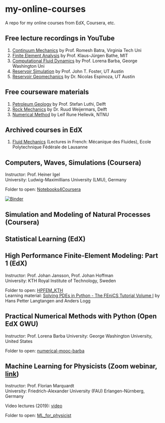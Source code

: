 # my-online-courses

A repo for my online courses from EdX, Coursera, etc.

## Free lecture recordings in YouTube

1. [Continuum Mechanics](https://www.youtube.com/playlist?list=PLq-Gm0yRYwTg9gY-xhVpZ5LoctJVi-m2S) by Prof. Romesh Batra, Virginia Tech Uni
2. [Finite Element Analysis](https://www.youtube.com/watch?v=oNqSzzycRhw) by Prof. Klaus-Jürgen Bathe, MIT
3. [Computational Fluid Dynamics](https://www.youtube.com/playlist?list=PL30F4C5ABCE62CB61) by Prof. Lorena Barba, George Washington Uni
4. [Reservoir Simulation](https://www.youtube.com/channel/UCkCwNnLZnRoaHYFyKTdySDw) by Prof. John T. Foster, UT Austin
5. [Reservoir Geomechanics](https://www.youtube.com/channel/UCFZu4RgaS8pKsfO75979fvg/playlists) by Dr. Nicolas Espinoza, UT Austin

## Free courseware materials

1. [Petroleum Geology](https://ocw.tudelft.nl/courses/petroleum-geology/) by Prof. Stefan Luthi, Delft  
2. [Rock Mechanics](https://ocw.tudelft.nl/courses/principles-of-rock-mechanics/) by Dr. Ruud Weijermars, Delft
3. [Numerical Method](http://folk.ntnu.no/leifh/teaching/tkt4140/._main000.html) by Leif Rune Hellevik, NTNU

## Archived courses in EdX

1. [Fluid Mechanics](https://courses.edx.org/courses/course-v1:EPFLx+MF201x+1T2018/course/) (Lectures in French: Mécanique des Fluides), Ecole Polytechnique Fédérale de Lausanne

## Computers, Waves, Simulations (Coursera)

Instructor: Prof. Heiner Igel<br>
University: Ludwig-Maximillians University (LMU), Germany

Folder to open: [Notebooks4Coursera](https://github.com/yohanesnuwara/my-online-courses/tree/master/Notebooks4Coursera)

[![Binder](https://mybinder.org/badge_logo.svg)](https://mybinder.org/v2/gh/heinerigel/coursera/master)

## Simulation and Modeling of Natural Processes (Coursera)

## Statistical Learning (EdX)

## High Performance Finite-Element Modeling: Part 1 (EdX)

Instructor: Prof. Johan Jansson, Prof. Johan Hoffman<br>
University: KTH Royal Institute of Technology, Sweden

Folder to open: [HPFEM_KTH](https://github.com/yohanesnuwara/my-online-courses/tree/master/HPFEM_KTH)<br>
Learning material: [Solving PDEs in Python - The FEniCS Tutorial Volume I](https://fenicsproject.org/pub/tutorial/html/ftut1.html) by Hans Petter Langtangen and Anders Logg

## Practical Numerical Methods with Python (Open EdX GWU)

Instructor: Prof. Lorena Barba
University: George Washington University, United States

Folder to open: [numerical-mooc-barba](https://github.com/yohanesnuwara/nuwara-online-courses/tree/master/numerical-mooc-barba)

## Machine Learning for Physicists (Zoom webinar, [link](https://pad.gwdg.de/s/HJtiTE__U))

Instructor: Prof. Florian Marquardt<br>
University: Friedrich-Alexander University (FAU) Erlangen-Nürnberg, Germany<br>

Video lectures (2019): [video](https://podcasts.apple.com/us/podcast/id1490099216)

Folder to open: [ML_for_physicist](https://github.com/yohanesnuwara/nuwara-online-courses/tree/master/ML_for_physicist)
